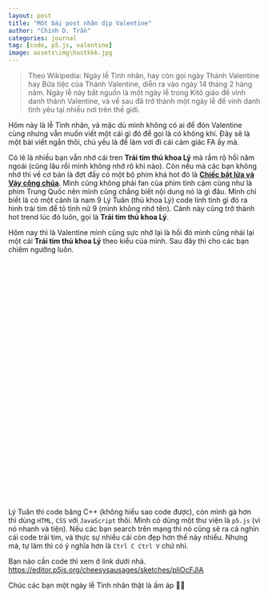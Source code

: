 ```yaml
---
layout: post
title: "Một bài post nhân dịp Valentine"
author: "Chính D. Trần"
categories: journal
tag: [code, p5.js, valentine]
image: assets\img\hustkkk.jpg
---
```

> Theo Wikipedia: Ngày lễ Tình nhân, hay còn gọi ngày Thánh Valentine hay Bữa tiệc của Thánh Valentine, diễn ra vào ngày 14 tháng 2 hàng năm. Ngày lễ này bắt nguồn là một ngày lễ trong Kitô giáo để vinh danh thánh Valentine, và về sau đã trở thành một ngày lễ để vinh danh tình yêu tại nhiều nơi trên thế giới.

Hôm này là lễ Tình nhân, và mặc dù mình không có ai để đón Valentine cùng nhưng vẫn muốn viết một cái gì đó để gọi là có không khí. Đây sẽ là một bài viết ngắn thôi, chủ yếu là để làm vơi đi cái cảm giác FA ấy mà.

Có lẽ là nhiều bạn vẫn nhớ cái tren **Trái tim thủ khoa Lý** mà rầm rộ hồi năm ngoái (cũng lâu rồi mình không nhớ rõ khi nào). Còn nếu mà các bạn không nhớ thì về cơ bản là đợt đấy có một bộ phim khá hot đó là **[Chiếc bật lửa và Váy công chúa](https://www.netflix.com/vn/title/81666107)**. Mình cũng không phải fan của phim tình cảm cũng như là phim Trung Quốc nên mình cũng chẳng biết nội dung nó là gì đâu. Mình chỉ biết là có một cảnh là nam 9 Lý Tuân (thủ khoa Lý) code linh tinh gì đó ra hình trái tim để tỏ tình nữ 9 (mình không nhớ tên). Cảnh này cũng trở thành hot trend lúc đó luôn, gọi là **Trái tim thủ khoa Lý**.

Hôm nay thì là Valentine mình cũng sực nhớ lại là hồi đó mình cũng nhái lại một cái **Trái tim thủ khoa Lý** theo kiểu của mình. Sau đây thì cho các bạn chiêm ngưỡng luôn.

<div id="traitimthukhoaly" style="height: 30rem; width: 60%; max-height: 70%; min-width: 30rem;">
</div>
<script src="https://cdnjs.cloudflare.com/ajax/libs/p5.js/1.5.0/p5.js"></script>
<script src="https://cdnjs.cloudflare.com/ajax/libs/p5.js/1.5.0/addons/p5.sound.min.js"></script>
<script>
var t = 0;
function setup() {
  pixelDensity(1);
  var W = document.getElementById('traitimthukhoaly').offsetWidth*0.95;
  var H = document.getElementById('traitimthukhoaly').offsetHeight*0.95;
  var canvas = createCanvas(W, H);
  canvas.parent('traitimthukhoaly');
}
function windowResized() {
  var W = document.getElementById('traitimthukhoaly').offsetWidth*0.95;
  var H = document.getElementById('traitimthukhoaly').offsetHeight*0.95;
  resizeCanvas(W, H);
}
function draw() {
  t += 0.1
  background(250, 200, 200);
  stroke(255, 100, 100);
  strokeWeight(10)
  var r0 = min(width, height)*0.07*(1+0.1*cos(t));
  translate(width/2, height/3);
   for(let i = 1; i <= 50; i++){
    index = (i+t*5) - floor((i+t*5)/50)*50;
    co = exp(-index*index*0.001-0.05);
    strokeWeight(r0*co*0.5);
    stroke(255, 100, 100, 200*co);
    for(let j = 0; j <= 20; j++){
      let the = 6*PI*noise(j*0.1 + t*0.005 + i*5);
      let r = co*r0*(3.6 -(cos(2*the) + 3*sin(the))/(0.8 + abs(cos(the))) + 1.5*cos(2*the));
      let x = r*(1-0*noise(t*0.005 + the))*cos(the);
      let y = -r*(1+0*noise(t*0.005 + the))*sin(the);
      point(x,y);
    }
  }
}
</script>

Lý Tuân thì code băng C++ (không hiểu sao code được), còn mình gà hơn thì dùng `HTML`, `CSS` với `JavaScript` thôi. Mình có dùng một thư viện là `p5.js` (vì nó nhanh và tiện). Nếu các bạn search trên mạng thì nó cũng sẽ ra cả nghìn cái code trái tim, và thực sự nhiều cái còn đẹp hơn thế này nhiều. Nhưng mà, tự làm thì có ý nghĩa hơn là `Ctrl C Ctrl V` chứ nhỉ.

Bạn nào cần code thì xem ở link dưới nhá.  https://editor.p5js.org/cheesysausages/sketches/pliOcFJIA

Chúc các bạn một ngày lễ Tình nhân thật là ấm áp 🥰🥰

